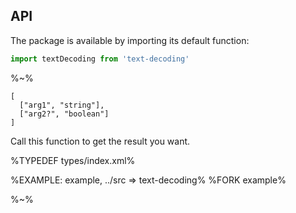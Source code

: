 ## API

The package is available by importing its default function:

```js
import textDecoding from 'text-decoding'
```

%~%

```## textDecoding
[
  ["arg1", "string"],
  ["arg2?", "boolean"]
]
```

Call this function to get the result you want.

%TYPEDEF types/index.xml%

%EXAMPLE: example, ../src => text-decoding%
%FORK example%

%~%
